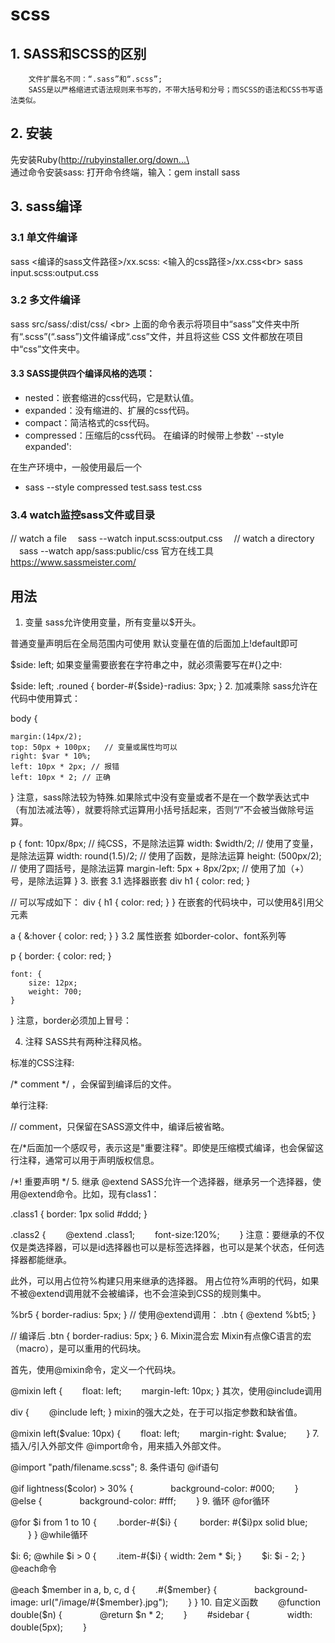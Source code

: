 # scss

## 1. SASS和SCSS的区别
        文件扩展名不同：“.sass”和“.scss”;
        SASS是以严格缩进式语法规则来书写的，不带大括号和分号；而SCSS的语法和CSS书写语法类似。
## 2. 安装
先安装Ruby(http://rubyinstaller.org/down...\<br>
通过命令安装sass: 打开命令终端，输入：gem install sass

## 3. sass编译

### 3.1 单文件编译
sass <编译的sass文件路径>/xx.scss: <输入的css路径>/xx.css\<br>
sass input.scss:output.css

### 3.2 多文件编译
sass src/sass/:dist/css/ \<br>
上面的命令表示将项目中“sass”文件夹中所有“.scss”(“.sass”)文件编译成“.css”文件，并且将这些 CSS 文件都放在项目中“css”文件夹中。

#### 3.3 SASS提供四个编译风格的选项：
* nested：嵌套缩进的css代码，它是默认值。
* expanded：没有缩进的、扩展的css代码。
* compact：简洁格式的css代码。
* compressed：压缩后的css代码。
在编译的时候带上参数' --style expanded':

在生产环境中，一般使用最后一个

* sass --style compressed test.sass test.css
### 3.4 watch监控sass文件或目录
  // watch a file
　sass --watch input.scss:output.css
　// watch a directory
　sass --watch app/sass:public/css
官方在线工具 https://www.sassmeister.com/

## 用法
1. 变量
sass允许使用变量，所有变量以$开头。

普通变量声明后在全局范围内可使用
默认变量在值的后面加上!default即可

$side: left;
如果变量需要嵌套在字符串之中，就必须需要写在#{}之中:

$side: left;
.rouned {
    border-#{$side}-radius: 3px;
}
2. 加减乘除
sass允许在代码中使用算式：

body {

    margin:(14px/2);
    top: 50px + 100px;   // 变量或属性均可以
    right: $var * 10%;
    left: 10px * 2px; // 报错
    left: 10px * 2; // 正确
}
注意，sass除法较为特殊.如果除式中没有变量或者不是在一个数学表达式中（有加法减法等），就要将除式运算用小括号括起来，否则“/”不会被当做除号运算。

p {
  font: 10px/8px; // 纯CSS，不是除法运算
  width: $width/2;  // 使用了变量，是除法运算
  width: round(1.5)/2;  // 使用了函数，是除法运算
  height: (500px/2); // 使用了圆括号，是除法运算
  margin-left: 5px + 8px/2px; // 使用了加（+）号，是除法运算
}
3. 嵌套
3.1 选择器嵌套
div h1 {
    color: red;
}



// 可以写成如下：
div {
    h1 {
        color: red;
    }
}
在嵌套的代码块中，可以使用&引用父元素

a {
    &:hover {
        color: red;
    }
}
3.2 属性嵌套
如border-color、font系列等

p {
    border: {
        color: red;
    }

    font: {
        size: 12px;
        weight: 700;
    }
}
注意，border必须加上冒号：

4. 注释
SASS共有两种注释风格。

标准的CSS注释:

/* comment */ ，会保留到编译后的文件。

单行注释:

// comment，只保留在SASS源文件中，编译后被省略。

在/*后面加一个感叹号，表示这是"重要注释"。即使是压缩模式编译，也会保留这行注释，通常可以用于声明版权信息。

/*!
    重要声明
*/
5. 继承 @extend
SASS允许一个选择器，继承另一个选择器，使用@extend命令。比如，现有class1：

.class1 {
    border: 1px solid #ddd;
}

.class2 {
　　@extend .class1;
　　font-size:120%;
　　}
注意：要继承的不仅仅是类选择器，可以是id选择器也可以是标签选择器，也可以是某个状态，任何选择器都能继承。

此外，可以用占位符%构建只用来继承的选择器。
用占位符%声明的代码，如果不被@extend调用就不会被编译，也不会渲染到CSS的规则集中。

%br5 {
    border-radius: 5px;
}
// 使用@extend调用：
.btn {
    @extend %bt5;
}

// 编译后
.btn {
    border-radius: 5px;
}
6. Mixin混合宏
Mixin有点像C语言的宏（macro），是可以重用的代码块。

首先，使用@mixin命令，定义一个代码块。

@mixin left {
　　float: left;
　　margin-left: 10px;
}
其次，使用@include调用

div {
　　@include left;
}
mixin的强大之处，在于可以指定参数和缺省值。

@mixin left($value: 10px) {
　　float: left;
　　margin-right: $value;
　　}
7. 插入/引入外部文件
@import命令，用来插入外部文件。

@import "path/filename.scss";
8. 条件语句
@if语句

@if lightness($color) > 30% {
　　　　background-color: #000;
　　} @else {
　　　　background-color: #fff;
　　}
9. 循环
@for循环

@for $i from 1 to 10 {
　　.border-#{$i} {
　　    border: #{$i}px solid blue;
　　}
}
@while循环

$i: 6;
@while $i > 0 {
　　.item-#{$i} { width: 2em * $i; }
　　$i: $i - 2;
}
@each命令

@each $member in a, b, c, d {
　　.#{$member} {
　　　　background-image: url("/image/#{$member}.jpg");
　　}
}
10. 自定义函数
　　@function double($n) {
　　　　@return $n * 2;
　　}
　　#sidebar {
　　　　width: double(5px);
　　}

